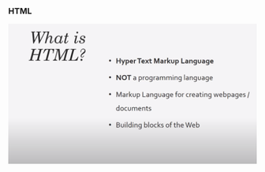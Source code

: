 ### HTML


![alt text](https://github.com/rejRoky/web-programming-practice/blob/master/html/image/1.png)
